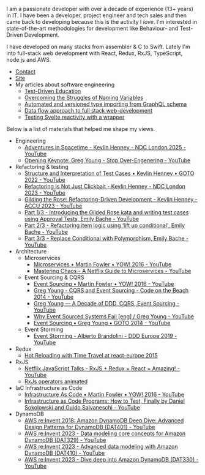 I am a passionate developer with over a decade of experience (13+ years) in IT. I have been a developer, project engineer and tech sales and then came back to developing because this is the activity I _love_. I'm interested in state-of-the-art methodologies for development like Behaviour-  and Test-Driven Development.

I have developed on many stacks from assembler & C to Swift. Lately I'm into full-stack web development with React, Redux, RxJS, TypeScript, node.js and AWS.

- [Contact](https://www.linkedin.com/in/ilandikov/)
- [Site](https://ilyas.life/en/)
- My articles about software engineering
    - [Test-Driven Education](https://ilyas.life/prog/2025/03/20/test-driven-education)
    - [Overcoming the Struggles of Naming Variables](https://ilyas.life/prog/2024/11/21/overcoming-struggles)
    - [Automated and versioned type importing from GraphQL schema](https://ilyas.life/prog/2024/11/04/automated-and-versioned)
    - [Data flow approach to full stack web-development](https://ilyas.life/prog/2024/11/16/data-flow)
    - [Testing Svelte reactivity with a wrapper](https://ilyas.life/prog/2024/11/02/testing-svelte)

Below is a list of materials that helped me shape my views.

- Engineering
    - [Adventures in Spacetime - Kevlin Henney - NDC London 2025 - YouTube](https://youtu.be/AMkzXZKRlvE?si=ErQ5NsMrh2Fi-pGI)
    - [Opening Keynote: Greg Young - Stop Over-Engenering - YouTube](https://youtu.be/GRr4xeMn1uU?si=LPvCagv5wMhIMhul)
- Refactoring & testing
    - [Structure and Interpretation of Test Cases • Kevlin Henney • GOTO 2022 - YouTube](https://youtu.be/MWsk1h8pv2Q?si=SBD2-Rn3s8OADrpU)
    - [Refactoring Is Not Just Clickbait - Kevlin Henney - NDC London 2023 - YouTube](https://youtu.be/NMPeAW2RWdc?si=-luJJSr7vUfwbvBz)
    - [Gilding the Rose: Refactoring-Driven Development - Kevlin Henney - ACCU 2023 - YouTube](https://youtu.be/kTcDBYCpj7Q?si=rrqsPUXi-AHJzT50)
    - [Part 1/3 - Introducing the Gilded Rose kata and writing test cases using Approval Tests, Emily Bache - YouTube](https://youtu.be/zyM2Ep28ED8?si=nncsZvHyKrOqdkzS)
    - [Part 2/3 - Refactoring item logic using ‘lift up conditional', Emily Bache - YouTube](https://www.youtube.com/watch?v=OJmg9aMxPDI)
    - [Part 3/3 - Replace Conditional with Polymorphism, Emily Bache - YouTube](https://www.youtube.com/watch?v=NADVhSjeyJA)
- Architecture
    - Microservices
        - [Microservices • Martin Fowler • YOW! 2016 - YouTube](https://youtu.be/z8qhToMtYRc?si=u1tqDalolGe5VrD7)
        - [Mastering Chaos - A Netflix Guide to Microservices - YouTube](https://www.youtube.com/watch?v=CZ3wIuvmHeM)
    - Event Sourcing & CQRS
        - [Event Sourcing • Martin Fowler • YOW! 2016 - YouTube](https://youtu.be/ck7t592bvBg?si=p5d5Xj1WqGR2xkOC)
        - [Greg Young - CQRS and Event Sourcing - Code on the Beach 2014 - YouTube](https://youtu.be/JHGkaShoyNs?si=QlFLPK_MwieVzhix)
        - [Greg Young — A Decade of DDD, CQRS, Event Sourcing - YouTube](https://youtu.be/LDW0QWie21s?si=hOz_Yu_cREz3Hfcz)
        - [Why Event Sourced Systems Fail \[eng\] / Greg Young - YouTube](https://youtu.be/FKFu78ZEIi8?si=pR8two9S6VzFMrdL)
        - [Event Sourcing • Greg Young • GOTO 2014 - YouTube](https://youtu.be/8JKjvY4etTY?si=OjLEy7N-LhGJXXe7)
    - Event Storming
        - [Event Storming - Alberto Brandolini - DDD Europe 2019 - YouTube](https://youtu.be/mLXQIYEwK24?si=TYSjXKrPT5sdyQwB)
- Redux
    - [Hot Reloading with Time Travel at react-europe 2015](https://www.youtube.com/watch?v=xsSnOQynTHs)
- RxJS
    - [Netflix JavaScript Talks - RxJS + Redux + React = Amazing! - YouTube](https://youtu.be/AslncyG8whg?si=95NPfVUexWarhtvY)
    - [RxJs operators animated](http://rxjs.rsh.icu)
- IaC Infrastructure as Code
    - [Infrastructure As Code • Martin Fowler • YOW! 2016 - YouTube](https://youtu.be/5AGEv0sAw6g?si=B-kL_kvN25RCfuBj)
    - [Infrastructure as Code Programs: How to Test, Finally by Daniel Sokolowski and Guido Salvaneschi - YouTube](https://youtu.be/Ucf85L9WdrM?si=ymBUswQpoJwi5Svc)
- DynamoDB
    - [AWS re:Invent 2018: Amazon DynamoDB Deep Dive: Advanced Design Patterns for DynamoDB (DAT401) - YouTube](https://www.youtube.com/watch?v=HaEPXoXVf2k&t=930s)
    - [AWS re:Invent 2023 - Data modeling core concepts for Amazon DynamoDB (DAT329) - YouTube](https://www.youtube.com/watch?v=l-Urbf4BaWg)
    - [AWS re:Invent 2023 - Advanced data modeling with Amazon DynamoDB (DAT410) - YouTube](https://www.youtube.com/watch?v=PVUofrFiS_A&t=2301s)
    - [AWS re:Invent 2023 - Dive deep into Amazon DynamoDB (DAT330) - YouTube](https://www.youtube.com/watch?v=ld-xoehkJuU&t=2240s)
